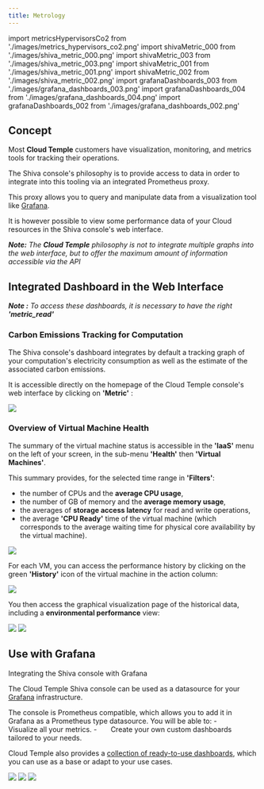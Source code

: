 ```yaml
---
title: Metrology
---
```

import metricsHypervisorsCo2 from './images/metrics_hypervisors_co2.png'
import shivaMetric_000 from './images/shiva_metric_000.png'
import shivaMetric_003 from './images/shiva_metric_003.png'
import shivaMetric_001 from './images/shiva_metric_001.png'
import shivaMetric_002 from './images/shiva_metric_002.png'
import grafanaDashboards_003 from './images/grafana_dashboards_003.png'
import grafanaDashboards_004 from './images/grafana_dashboards_004.png'
import grafanaDashboards_002 from './images/grafana_dashboards_002.png'

## Concept

Most __Cloud Temple__ customers have visualization, monitoring, and metrics tools for tracking their operations.

The Shiva console's philosophy is to provide access to data in order to integrate into this tooling via an integrated Prometheus proxy.

This proxy allows you to query and manipulate data from a visualization tool like [Grafana](https://grafana.com).

It is however possible to view some performance data of your Cloud resources in the Shiva console's web interface.

*__Note:__ The __Cloud Temple__ philosophy is not to integrate multiple graphs into the web interface, but to offer the maximum amount of information accessible via the API*

## Integrated Dashboard in the Web Interface

*__Note :__ To access these dashboards, it is necessary to have the right __'metric_read'__*

### Carbon Emissions Tracking for Computation

The Shiva console's dashboard integrates by default a tracking graph of your computation's electricity consumption as well as the estimate of the associated carbon emissions.

It is accessible directly on the homepage of the Cloud Temple console's web interface by clicking on __'Metric'__ :

<img src={metricsHypervisorsCo2} />

### Overview of Virtual Machine Health

The summary of the virtual machine status is accessible in the __'IaaS'__ menu on the left of your screen, in the sub-menu __'Health'__ then __'Virtual Machines'__.

This summary provides, for the selected time range in __'Filters'__:

- the number of CPUs and the __average CPU usage__,
- the number of GB of memory and the __average memory usage__,
- the averages of __storage access latency__ for read and write operations,
- the average __'CPU Ready'__ time of the virtual machine (which corresponds to the average waiting time for physical core availability by the virtual machine).

<img src={shivaMetric_000} />

For each VM, you can access the performance history by clicking on the green __'History'__ icon of the virtual machine in the action column:

<img src={shivaMetric_003} />

You then access the graphical visualization page of the historical data, including a __environmental performance__ view:

<img src={shivaMetric_001} />

<img src={shivaMetric_002} />

## Use with __Grafana__

Integrating the Shiva console with Grafana

The Cloud Temple Shiva console can be used as a datasource for your [Grafana](https://grafana.com) infrastructure.

The console is Prometheus compatible, which allows you to add it in Grafana as a Prometheus type datasource. You will be able to:
-  Visualize all your metrics.
-  Create your own custom dashboards tailored to your needs.

Cloud Temple also provides a [collection of ready-to-use dashboards](https://github.com/Cloud-Temple/console-grafana-iaas), which you can use as a base or adapt to your use cases.

<img src={grafanaDashboards_003} />

<img src={grafanaDashboards_004} />

<img src={grafanaDashboards_002} />
